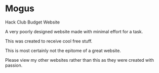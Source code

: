 # Mogus
Hack Club Budget Website

A very poorly designed website made with minimal effort for a task.

This was created to receive cool free stuff.

This is most certainly not the epitome of a great website.

Please view my other websites rather than this as they were created with passion.
